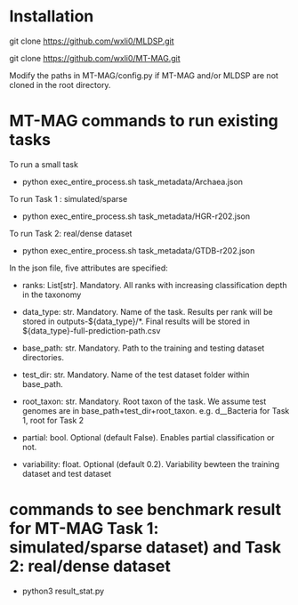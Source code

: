 # Installation

git clone https://github.com/wxli0/MLDSP.git

git clone https://github.com/wxli0/MT-MAG.git

Modify the paths in MT-MAG/config.py if MT-MAG and/or MLDSP are not cloned in the root directory.

# MT-MAG commands to run existing tasks

To run a small task

- python exec_entire_process.sh task_metadata/Archaea.json

To run Task 1 : simulated/sparse

- python exec_entire_process.sh task_metadata/HGR-r202.json

To run Task 2: real/dense dataset

- python exec_entire_process.sh task_metadata/GTDB-r202.json

In the json file, five attributes are specified:

- ranks: List[str]. Mandatory. All ranks with increasing classification depth in the taxonomy

- data_type: str. Mandatory. Name of the task. Results per rank will be stored in outputs-${data_type}/*. Final results will be stored in ${data_type}-full-prediction-path.csv

- base_path: str. Mandatory. Path to the training and testing dataset directories.

- test_dir:  str. Mandatory. Name of the test dataset folder within base_path.

- root_taxon: str. Mandatory. Root taxon of the task. We assume test genomes are in base_path+test_dir+root_taxon. e.g. d__Bacteria for Task 1, root for Task 2

- partial: bool. Optional (default False). Enables partial classification or not. 

- variability: float. Optional (default 0.2). Variability bewteen the training dataset and test dataset

# commands to see benchmark result for MT-MAG Task 1: simulated/sparse dataset) and Task 2: real/dense dataset

- python3 result_stat.py
